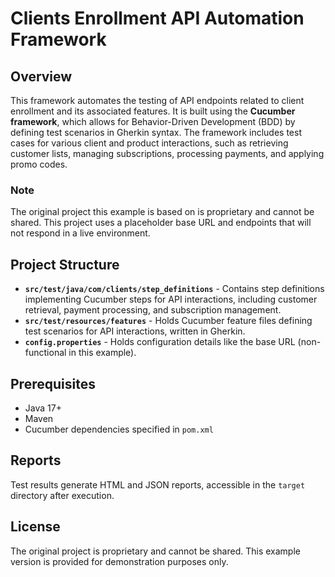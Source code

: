 
# Clients Enrollment API Automation Framework

## Overview
This framework automates the testing of API endpoints related to client enrollment and its associated features. It is built using the **Cucumber framework**, which allows for Behavior-Driven Development (BDD) by defining test scenarios in Gherkin syntax. The framework includes test cases for various client and product interactions, such as retrieving customer lists, managing subscriptions, processing payments, and applying promo codes.

### Note
The original project this example is based on is proprietary and cannot be shared. This project uses a placeholder base URL and endpoints that will not respond in a live environment.

## Project Structure
- **`src/test/java/com/clients/step_definitions`** - Contains step definitions implementing Cucumber steps for API interactions, including customer retrieval, payment processing, and subscription management.
- **`src/test/resources/features`** - Holds Cucumber feature files defining test scenarios for API interactions, written in Gherkin.
- **`config.properties`** - Holds configuration details like the base URL (non-functional in this example).

## Prerequisites
- Java 17+
- Maven
- Cucumber dependencies specified in `pom.xml`

## Reports
Test results generate HTML and JSON reports, accessible in the `target` directory after execution.

## License
The original project is proprietary and cannot be shared. This example version is provided for demonstration purposes only.
